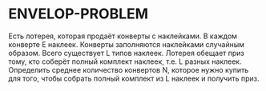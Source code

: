 # ENVELOP-PROBLEM
Есть лотерея, которая продаёт конверты с наклейками. В каждом конверте E наклеек. Конверты заполняются наклейками случайным образом. Всего существует L типов наклеек. Лотерея обещает приз тому, кто соберёт полный комплект наклеек, т.е. L разных наклеек. 
Определить среднее количество конвертов N, которое нужно купить для того, чтобы собрать полный комплект из L наклеек и получить приз.
